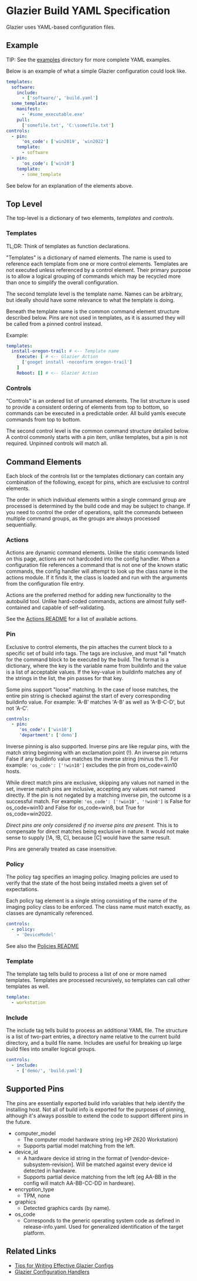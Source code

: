 # Glazier Build YAML Specification

Glazier uses YAML-based configuration files.

## Example

TIP: See the
[examples](https://github.com/google/glazier/blob/master/examples/yaml/build.yaml)
directory for more complete YAML examples.

Below is an example of what a simple Glazier configuration could look like.

```yaml
templates:
  software:
    include:
      - ['software/', 'build.yaml']
  some_template:
    manifest:
      - '#some_executable.exe'
    pull:
      ['somefile.txt', 'C:\somefile.txt']
controls:
  - pin:
      'os_code': ['win2019', 'win2022']
    template:
      - software
  - pin:
      'os_code': ['win10']
    template:
      - some_template
```

See below for an explanation of the elements above.

## Top Level

The top-level is a dictionary of two elements, *templates* and *controls*.

### Templates

TL;DR: Think of templates as function declarations.

"Templates" is a dictionary of named elements. The name is used to reference
each template from one or more control elements. Templates are not executed
unless referenced by a control element. Their primary purpose is to allow a
logical grouping of commands which may be recycled more than once to simplify
the overall configuration.

The second template level is the template name. Names can be arbitrary, but
ideally should have some relevance to what the template is doing.

Beneath the template name is the common command element structure described
below. Pins are not used in templates, as it is assumed they will be called from
a pinned control instead.

Example:

```yaml
templates:
  install-oregon-trail: # <-- Template name
    Execute: [ # <-- Glazier Action
      ['googet install -noconfirm oregon-trail']
    ]
    Reboot: [] # <-- Glazier Action
```

### Controls

"Controls" is an ordered list of unnamed elements. The list structure is used to
provide a consistent ordering of elements from top to bottom, so commands can be
executed in a predictable order. All build yamls execute commands from top to
bottom.

The second control level is the common command structure detailed below. A
control commonly starts with a pin item, unlike templates, but a pin is not
required. Unpinned controls will match all.

## Command Elements

Each block of the controls list or the templates dictionary can contain any
combination of the following, except for pins, which are exclusive to control
elements.

The order in which individual elements within a single command group are
processed is determined by the build code and may be subject to change. If you
need to control the order of operations, split the commands between multiple
command groups, as the groups are always processed sequentially.

### Actions

Actions are dynamic command elements. Unlike the static commands listed on this
page, actions are not hardcoded into the config handler. When a configuration
file references a command that is not one of the known static commands, the
config handler will attempt to look up the class name in the actions module. If
it finds it, the class is loaded and run with the arguments from the
configuration file entry.

Actions are the preferred method for adding new functionality to the autobuild
tool. Unlike hard-coded commands, actions are almost fully self-contained and
capable of self-validating.

See the [Actions README](../../glazier/lib/actions/README.md) for a list of available
actions.

### Pin

Exclusive to control elements, the pin attaches the current block to a specific
set of build info tags. The tags are inclusive, and must *all *match for the
command block to be executed by the build. The format is a dictionary, where the
key is the variable name from buildinfo and the value is a list of acceptable
values. If the key-value in buildinfo matches any of the strings in the list,
the pin passes for that key.

Some pins support "loose" matching. In the case of loose matches, the entire pin
string is checked against the start of every corresponding buildinfo value. For
example: 'A-B' matches 'A-B' as well as 'A-B-C-D', but not 'A-C'.

```yaml
controls:
  - pin:
     'os_code': ['win10']
     'department': ['demo']
```

Inverse pinning is also supported. Inverse pins are like regular pins, with the
match string beginning with an exclamation point (!). An inverse pin returns
False if any buildinfo value matches the inverse string (minus the !). For
example: `'os_code': ['!win10']` excludes the pin from os_code=win10 hosts.

While direct match pins are exclusive, skipping any values not named in the set,
inverse match pins are inclusive, accepting any values not named directly. If
the pin is not negated by a matching inverse pin, the outcome is a successful
match. For example: `'os_code': ['!win10', '!win8']` is False for os_code=win10
and False for os_code=win8, but True for os_code=win2022.

*Direct pins are only considered if no inverse pins are present.* This is to
compensate for direct matches being exclusive in nature. It would not make sense
to supply \[!A, !B, C\], because \[C\] would have the same result.

Pins are generally treated as case insensitive.

### Policy

The policy tag specifies an imaging policy. Imaging policies are used to verify
that the state of the host being installed meets a given set of expectations.

Each policy tag element is a single string consisting of the name of the imaging
policy class to be enforced. The class name must match exactly, as classes are
dynamically referenced.

```yaml
controls:
  - policy:
    - 'DeviceModel'
```

See also the [Policies README](../../glazier/lib/policies/README.md)

### Template

The template tag tells build to process a list of one or more named templates.
Templates are processed recursively, so templates can call other templates as
well.

```yaml
template:
  - workstation
```

### Include

The include tag tells build to process an additional YAML file. The structure is
a list of two-part entries, a directory name relative to the current build
directory, and a build file name. Includes are useful for breaking up large
build files into smaller logical groups.

```yaml
controls:
  - include:
    - ['demo/', 'build.yaml']
```

## Supported Pins

The pins are essentially exported build info variables that help identify the
installing host. Not all of build info is exported for the purposes of pinning,
although it's always possible to extend the code to support different pins in
the future.

*   computer_model
    *   The computer model hardware string (eg HP Z620 Workstation)
    *   Supports partial model matching from the left.
*   device_id
    *   A hardware device id string in the format of
        \[vendor-device-subsystem-revision\]. Will be matched against every
        device id detected in hardware.
    *   Supports partial device matching from the left (eg AA-BB in the config
        will match AA-BB-CC-DD in hardware).
*   encryption_type
    *   TPM, none
*   graphics
    *   Detected graphics cards (by name).
*   os_code
    *   Corresponds to the generic operating system code as defined in
        release-info.yaml. Used for generalized identification of the target
        platform.

## Related Links

*   [Tips for Writing Effective Glazier Configs](tips.md)
*   [Glazier Configuration Handlers](../setup/config_handlers.md)
